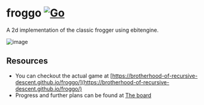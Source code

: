 froggo [![Go](https://github.com/brotherhood-of-recursive-descent/froggo/actions/workflows/go.yml/badge.svg)](https://github.com/brotherhood-of-recursive-descent/froggo/actions/workflows/go.yml)
=======
A 2d implementation of the classic frogger using ebitengine. 

![image](https://github.com/user-attachments/assets/8d29e755-4a49-428a-9110-4964d7a527fc)

Resources
---------

- You can checkout the actual game at [https://brotherhood-of-recursive-descent.github.io/froggo/](https://brotherhood-of-recursive-descent.github.io/froggo/)
- Progress and further plans can be found at [The board](https://github.com/orgs/brotherhood-of-recursive-descent/projects/3/views/2) 
